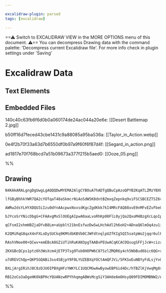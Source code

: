 ```yaml
---

excalidraw-plugin: parsed
tags: [excalidraw]

---
```

==⚠  Switch to EXCALIDRAW VIEW in the MORE OPTIONS menu of this document. ⚠== You can decompress Drawing data with the command palette: 'Decompress current Excalidraw file'. For more info check in plugin settings under 'Saving'


# Excalidraw Data

## Text Elements
## Embedded Files
140c40c63fb6f6d0b0a060174de24ac044a20e6e: [[Desert Battlemap 2.jpg]]

b50ff16d7feced43cbe1431c9a88085a95ba536a: [[Taylor_in_Action.webp]]

0e4f2b70f33a63d7b6550df0b97a9f60f6f87d4f: [[Segard_in_action.png]]

ad1817e70f768bcd7a51b09673a377f215b5aed0: [[Ooze_05.png]]

%%
## Drawing
```compressed-json
N4KAkARALgngDgUwgLgAQQQDwMYEMA2AlgCYBOuA7hADTgQBuCpAzoQPYB2KqATLZMzYBXUtiRoIACyhQ4zZAHoFAc0JRJQgEYA6bGwC2CgF7N6hbEcK4OCtptbErHALRY8RMpWdx8Q1TdIEfARcZgRmBShcZQUebQAObQBmGjoghH0EDihmbgBtcDBQMBKIEm4IAEYANQAZXABrGQBBVJLIWEQKwn1opH5SzG5nAHYkgFZtABYABiSpgE4l8cqR

lfGByBhhkYWR7QA2cYOTqaT48aSkmcrNiAoSdW5K8dntBZmxqZepnkq9viFSCSBCEZTSZ6vGbvT7zH5/AF3azKYLcGZ3ZhQUhsBoIADCbHwbFIFSx1mYcFwgWybVKmlw2AaymxQg4xAJRJJEjJHApVKyUFpkAAZoR8PgAMqwVESSQMjSBIUQTHY3EAdUekmeGKxOIQUpgMvQgg8SpZ4I44VyaFuQIgbEp2DU2xtM3RdpZbMtzGtqA4QnFGIQCGI3

AWRw2dsYLHYXDQU3iIzu0dYnAAcpwxNxxsdKgcZgdKkk7kI4MRcFAQ88xvE9nMFvEZvFbe0yswACLpSuhtDCghhO7M4RwACSxF9eQAundNMI2QBRYKZbIT6d2ogcBrcf2B9dsRlVtBYoQIO6i4JjiqVWbYG8HJLCzQHYUHYgzTQzXAFm4jKbEBA8FMDIzFMQE8DMCAHP0drMO44ioAU7RgC27SVECa6toQbJYBUX5KsK5CZJeaA7vgOoVkIvoQIg

bJYcoSrYNicDbgG+CFAAvgMxSlOUEgAIpwA0aaLvoRhKp08FlL0yjQa2QxoM4BzgXcLqoIpyl2g8xBPGgRzaDM4w/k2/zzCMIF3CCYIQmgCxTMkPA8L+IwHPEjaXH8SIcCi8Huq2Kp6hyxKkuQvKUtSgozgyTKeuyhJBdyIV8uF+FipK0qSXK2AKrJpT+eqmrajBuq4gaRrKoS5R3Oakjer6KGQA6DLOs8bpVXOxC1Sxu5+cGPaoK5eZJlGTCpnG

qCFsmI2xhmHBZjaDYvB8Lm+aUpblt21bnEsfwzDwSwLHchAdl2h6oH2+ADnaQ6lmOq4zu1i4ZAKd3rlhW4kaxdxEgefXnZdrbnggxHoJohnCsKebECMwoIGIxBnNgmgINeSSVNgCy4K5TbjLgCzjPSlwHLgSqwQQ8GIahmzIehh3YfJ6C4JUEAcVxdq8egTbVEIEpwAAmgAGuJ8CST0fRKvTimNipwzLXcWk6aguzaOM20jNeu05m6B12pZ4KCq6

K2QMiRqG8qxX4nFXLoDySUCkq9KMtdbKBVb0CJWFdtnqlpUZfKIg5QI5satpWo2jqqr6ulFQmpVHrCBaVqFa2jVOrALWmzFnUfd1uW9dwVwq5GrYprG3AHENxdTemmbwXmSlTIZszxCWZYVqdqxbQsfyVImZmHcdwQbb2/anldLKjuO+QYXSD1Ls9U9fW9XVkXuP3cH9o8A2KQN9RAEFTMKPCaGZwpXLg95Q0+mvEMK757LjL4zC+wqJvDwok3B+

RAshVNoe00+QCwv+emEBcA8GZiUTihRuKAN3pgTAABxPEUwACqKCACOQsugSFFjJcW+cizaEAuBGYCwizEJuNLBSeZTby1DrwRy2hnIjB4AcWY5czL1SkKCPW1ZoTEN+PmM4IxnLHE8t5NE4cAqW2CuSD2NJIqOxii7WRoV+QKLtOeNKhpfZZX9iTIOBUw5FQjj7aOFVQxtT8DVROxjk6OmagbKxXpbF+k+jBPO8YLirEmjGTg2ZASVz8RwGac1F

ZKXGBcQCps1ptz6h3WsXcm4jETP3Tsg9Tob0HOPW6C87SzlZMQR6y4ch5NbBud6bic6QG+riX6I8vYXl3rgYgPdVgIBPs5eImhsBQ1wCsD84Yxi4CSCIw+LxQa4BDDMD+ZMv5IXqtTf+tNgG4RSBxcAGFQFwDgFKNu3BuLQBBJkCo5ZSBbgGAwQgCAKAACEopO1ipyCoABicG7z36XOwCIcKI5Kz6ClBHFREgXmVGRuC2kEBvmkF+f8+5Sj2rAut

u7dREVChQp+QKP5GQABi3so4SBjpY9F0LYUZEBXqYOCtAmQFJVi/5FKSoEuNBYyFdLsjYv0AAJXjjYn0SdaWYo5f8gA8g4tOTiSVCqgJynFnAoA4twPoMUqki6CphfS3F8qJSECMPBDSpR2Uyv+QAFSwFAZoRBlBjQgMEYUaLDXSs5Xs0gFqYVsAoCCFpy8vlOv+fONkzR3WepCM04NbK/UZCDdiCgJrhYVCCLOKglzYLYnFILNAtZoSJj2GZJIP

BXLjArgIRihJ8C8zDJUOIPBXgHFzYWKYLC1UQCMGwAwByowEBPGid4Dc/hTBZlKjVwqMg8sKVndAMVIXMhIDqvV3ADWQBncQKUCBmJoGbcugAsmwf8AbcCaGCH1Y8m8l2kBIEimBEBbmEl3qQZQ9IAAUfwky8B8W+190JxgAEolRcoQMoAMVIKj3qfTwa41BeAQag+iVAX7f2DsdcOqAjKEBiqgLGX0pFLkESVQgf92Fz1eQ7a2LIB6j3cBPXcbA

RB12oCo3aDgeHKOkBPHcYQUANzwRPYhhqmgABWsMcgSiY3AHde6mOHsyQ09FDIMOMBNW2/AJHSgSWjukbAGH/HUcolAAwcbsFVJXuU/cdT14yfKaEC1mnCAKaU8vDZYAoEim3r6YA7EQDsSAA===
```
%%